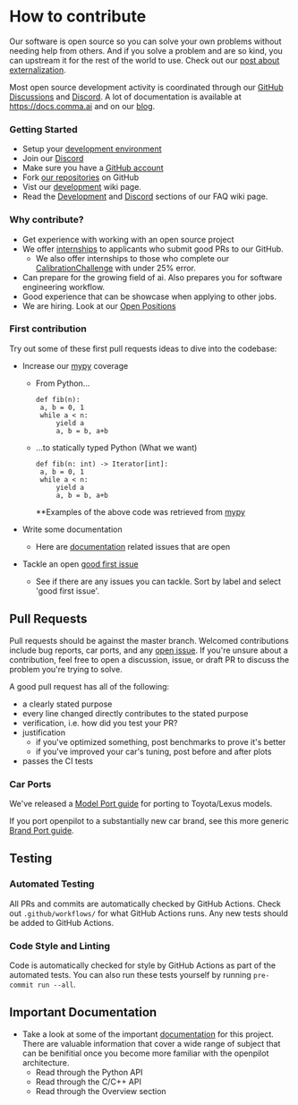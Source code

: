 # How to contribute

Our software is open source so you can solve your own problems without needing help from others. And if you solve a problem and are so kind, you can upstream it for the rest of the world to use. Check out our [post about externalization](https://blog.comma.ai/a-2020-theme-externalization/).

Most open source development activity is coordinated through our [GitHub Discussions](https://github.com/commaai/openpilot/discussions) and [Discord](https://discord.comma.ai). A lot of documentation is available at https://docs.comma.ai and on our [blog](https://blog.comma.ai/).

### Getting Started

 * Setup your [development environment](../tools/)
 * Join our [Discord](https://discord.comma.ai)
 * Make sure you have a [GitHub account](https://github.com/signup/free)
 * Fork [our repositories](https://github.com/commaai) on GitHub
 * Vist our [development](https://github.com/commaai/openpilot/wiki/Development) wiki page. 
 * Read the [Development](https://github.com/commaai/openpilot/wiki/FAQ#development) and [Discord](https://github.com/commaai/openpilot/wiki/FAQ#discord-help) sections of our FAQ wiki page.

### Why contribute?
  * Get experience with working with an open source project
  * We offer [internships](https://comma.ai/jobs#work_at_comma_dot_ai) to applicants who submit good PRs to our GitHub. 
    * We also offer internships to those who complete our [CalibrationChallenge](https://github.com/commaai/calib_challenge) with under 25% error. 
  * Can prepare for the growing field of ai. Also prepares you for software engineering workflow. 
  * Good experience that can be showcase when applying to other jobs. 
  * We are hiring. Look at our [Open Positions](https://comma.ai/jobs#work_at_comma_dot_ai)

### First contribution
Try out some of these first pull requests ideas to dive into the codebase:

* Increase our [mypy](http://mypy-lang.org/) coverage
   * From Python...
     ```
     def fib(n):
      a, b = 0, 1
      while a < n:
          yield a
          a, b = b, a+b

     ```
   * ...to statically typed Python (What we want)
     ```
     def fib(n: int) -> Iterator[int]:
      a, b = 0, 1
      while a < n:
          yield a
          a, b = b, a+b

     ```
     
    
     **Examples of the above code was retrieved from [mypy](http://mypy-lang.org/)
     
   
* Write some documentation
  * Here are [documentation](https://github.com/commaai/openpilot/issues?q=documentation+label%3Adocs) related issues that are open
* Tackle an open [good first issue](https://github.com/commaai/openpilot/issues?q=is%3Aissue+is%3Aopen+label%3A%22good+first+issue%22)
  * See if there are any issues you can tackle. Sort by label and select 'good first issue'. 

## Pull Requests

Pull requests should be against the master branch. Welcomed contributions include bug reports, car ports, and any [open issue](https://github.com/commaai/openpilot/issues). If you're unsure about a contribution, feel free to open a discussion, issue, or draft PR to discuss the problem you're trying to solve.

A good pull request has all of the following:
* a clearly stated purpose
* every line changed directly contributes to the stated purpose
* verification, i.e. how did you test your PR?
* justification
  * if you've optimized something, post benchmarks to prove it's better
  * if you've improved your car's tuning, post before and after plots
* passes the CI tests

### Car Ports

We've released a [Model Port guide](https://blog.comma.ai/openpilot-port-guide-for-toyota-models/) for porting to Toyota/Lexus models.

If you port openpilot to a substantially new car brand, see this more generic [Brand Port guide](https://blog.comma.ai/how-to-write-a-car-port-for-openpilot/).

## Testing

### Automated Testing

All PRs and commits are automatically checked by GitHub Actions. Check out `.github/workflows/` for what GitHub Actions runs. Any new tests should be added to GitHub Actions.

### Code Style and Linting

Code is automatically checked for style by GitHub Actions as part of the automated tests. You can also run these tests yourself by running `pre-commit run --all`.

## Important Documentation

* Take a look at some of the important [documentation](https://docs.comma.ai/index.html) for this project. There are valuable information that cover a wide range of subject that can be benifitial once you become more familiar with the openpilot architecture. 
  * Read through the Python API
  * Read through the C/C++ API
  * Read through the Overview section

